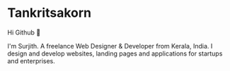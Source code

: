 # Tankritsakorn
Hi Github 👋


I'm Surjith. A freelance Web Designer & Developer from Kerala, India. I design and develop websites, landing pages and applications for startups and enterprises.
